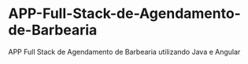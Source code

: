 # APP-Full-Stack-de-Agendamento-de-Barbearia
APP Full Stack de Agendamento de Barbearia utilizando Java e Angular
